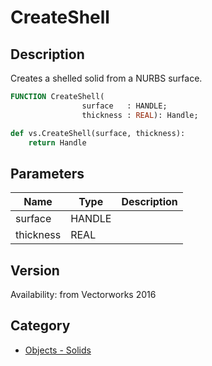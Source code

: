 # CreateShell

## Description
Creates a shelled solid from a NURBS surface.

```pascal
FUNCTION CreateShell(
				surface   : HANDLE;
				thickness : REAL): Handle;
```

```python
def vs.CreateShell(surface, thickness):
    return Handle
```

## Parameters
|Name|Type|Description|
|---|---|---|
|surface|HANDLE|   |
|thickness|REAL|   |

## Version
Availability: from Vectorworks 2016

## Category
* [Objects - Solids](../Categories/Objects%20-%20Solids.md)
